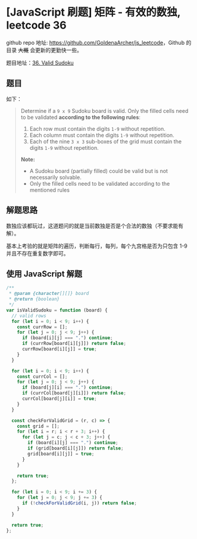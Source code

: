 # [JavaScript 刷题] 矩阵 - 有效的数独, leetcode 36

github repo 地址: <https://github.com/GoldenaArcher/js_leetcode>，Github 的目录 ~~大概~~ 会更新的更勤快一些。

题目地址：[36. Valid Sudoku](https://leetcode.com/problems/valid-sudoku/)

## 题目

如下：

> Determine if a `9 x 9` Sudoku board is valid. Only the filled cells need to be validated **according to the following rules**:
>
> 1. Each row must contain the digits `1-9` without repetition.
> 2. Each column must contain the digits `1-9` without repetition.
> 3. Each of the nine `3 x 3` sub-boxes of the grid must contain the digits `1-9` without repetition.
>
> **Note:**
>
> - A Sudoku board (partially filled) could be valid but is not necessarily solvable.
> - Only the filled cells need to be validated according to the mentioned rules

## 解题思路

数独应该都玩过，这道题问的就是当前数独是否是个合法的数独（不要求能有解）。

基本上考验的就是矩阵的遍历，判断每行，每列，每个九宫格是否为只包含 1-9 并且不存在重复数字即可。

## 使用 JavaScript 解题

```javascript
/**
 * @param {character[][]} board
 * @return {boolean}
 */
var isValidSudoku = function (board) {
  // valid rows
  for (let i = 0; i < 9; i++) {
    const currRow = [];
    for (let j = 0; j < 9; j++) {
      if (board[i][j] === ".") continue;
      if (currRow[board[i][j]]) return false;
      currRow[board[i][j]] = true;
    }
  }

  for (let i = 0; i < 9; i++) {
    const currCol = [];
    for (let j = 0; j < 9; j++) {
      if (board[j][i] === ".") continue;
      if (currCol[board[j][i]]) return false;
      currCol[board[j][i]] = true;
    }
  }

  const checkForValidGrid = (r, c) => {
    const grid = [];
    for (let i = r; i < r + 3; i++) {
      for (let j = c; j < c + 3; j++) {
        if (board[i][j] === ".") continue;
        if (grid[board[i][j]]) return false;
        grid[board[i][j]] = true;
      }
    }

    return true;
  };

  for (let i = 0; i < 9; i += 3) {
    for (let j = 0; j < 9; j += 3) {
      if (!checkForValidGrid(i, j)) return false;
    }
  }

  return true;
};
```

